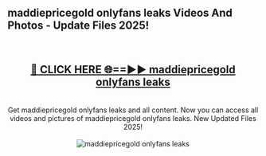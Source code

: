 <h2>maddiepricegold onlyfans leaks Videos And Photos - Update Files 2025!</h2>
<br>
<div align="center">
<h2><a href="https://top-ai-tools.click/QrbHav" rel="nofollow">🔴 CLICK HERE 🌐==►► maddiepricegold onlyfans leaks</a></h2>
<br>
Get maddiepricegold onlyfans leaks and all content. Now you can access all videos and pictures of maddiepricegold onlyfans leaks. New Updated Files 2025!
<br>
<br>
<a href="https://top-ai-tools.click/QrbHav" rel="nofollow" data-target="animated-image.originalLink"><img src="https://i.ibb.co.com/WyWwxjT/player-gif2.gif" alt="maddiepricegold onlyfans leaks" style="max-width: 100%; display: inline-block;" data-target="animated-image.originalImage"></a>
</div>
<br>